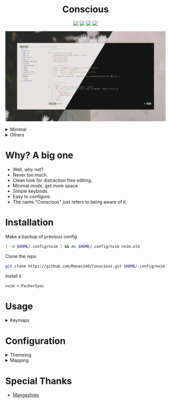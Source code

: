 <h1 align="center">Conscious</h1>

<p align="center">
    <a href="https://github.com/Manas140/Conscious/stargazers"><img src="https://img.shields.io/github/stars/Manas140/Conscious?colorA=151515&colorB=B66467&style=for-the-badge"></a>
    <a href="https://github.com/Manas140/Conscious/issues"><img src="https://img.shields.io/github/issues/Manas140/Conscious?colorA=151515&colorB=8C977D&style=for-the-badge"></a>
    <a href="https://github.com/Manas140/Conscious/network/members"><img src="https://img.shields.io/github/forks/Manas140/Conscious?colorA=151515&colorB=D9BC8C&style=for-the-badge"></a>
    <img src="https://img.shields.io/static/v1?label=license&message=MIT&color=5b98a9&labelColor=1b2224&style=for-the-badge">
</p>

<p align="center">
  <img src="./preview/normal.png">
</p>

<details><summary>Minimal</summary>
<p align="center">
  <img src="./preview/minimal.png">
</p>
</details>

<details><summary>Others</summary>

- With <a href="https://github.com/Mangeshrex/uwu.vim">UwU vim</a> colorscheme. 

<p align="center">
  <img src="./preview/uwu.png">
</p>
</details>

# Why? A big one
- Well, why not?
- Never too much.
- Clean look for distraction free editing.
- Minimal mode, get more space.
- Simple keybinds.
- Easy to configure.
- The name "Conscious" just refers to being aware of it.

# Installation
Make a backup of previous config

```sh
[ -d $HOME/.config/nvim ] && mv $HOME/.config/nvim nvim.old
```
Clone the repo

```sh
git clone https://github.com/Manas140/Conscious.git $HOME/.config/nvim
```
Install it

```sh
nvim +:PackerSync
```

# Usage

<details><summary>Keymaps</summary>
|   Keybinds     | Info     |
| -------------- | ------ |
| Tab            | Prev Tab   |
| Shift + Tab    | Prev tab |
| h + s          | horizontal split |
| v + s          | vertical split |
| Space + v      | Open a terminal in vertical split | 
| Space + h      | Open a terminal in split | 
| Space + t      | New tab | 
| Control + x    | Close Buffer | 
| Control + s    | Write file | 
| Space + m      | Toggle minimal mod |
| Space + /      | Toggle momment | 
| Space + Space  | Open telescope | 
| f + f          | Open telescope find_files | 
| f + b          | Open telescope find_buffer |
| Control + n    | Toggle Nvim tree | 
| Control + e    | Focus Nvim tree | 
</details>

# Configuration

<details><summary>Themeing</summary>
<br>
  
> In $HOME/.config/nvim/lua/colors.lua/

Create a base-16 theme

```lua
local name = base16.theme_from_array {
  "131A1C"; "1b2224"; "232a2c"; "3c3e3e";
  "868888"; "d6d6d6"; "1f2123"; "161819";
  "ef7cbb"; "e59e67"; "e7ac7e"; "6bb05d"; 
  "5b98a9"; "7ab3c3"; "e74c4c"; "e74c4c"; 
}
```
Apply the theme

```lua
base16(name, true)
```
</details>

<details><summary>Mapping</summary>
<br>
  
> In $HOME/.config/nvim/lua/mappings.lua/ 
  
Add a map which works in `NORMAL` mode

```lua
nmap("<leader>,", ":!echo this is a normal map'")
```

Add a map which works in `VISUAL` mode

```lua
vmap("<leader>,", ":!echo this is a visual map'")
```
</details>

# Special Thanks
- [Mangeshrex](https://github.com/Mangeshrex) 
